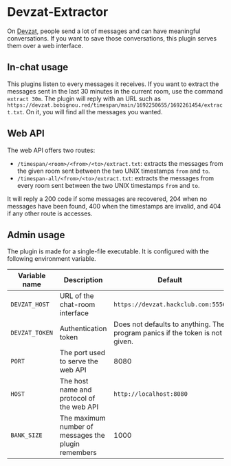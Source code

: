 # Devzat-Extractor

On [Devzat](https://github.com/quackduck/devzat), people send a lot of messages and can have meaningful conversations. If you want to save those conversations, this plugin serves them over a web interface.

## In-chat usage

This plugins listen to every messages it receives. If you want to extract the messages sent in the last 30 minutes in the current room, use the command `extract 30m`. The plugin will reply with an URL such as `https://devzat.bobignou.red/timespan/main/1692250655/1692261454/extract.txt`. On it, you will find all the messages you wanted.

## Web API

The web API offers two routes:

* `/timespan/<room>/<from>/<to>/extract.txt`: extracts the messages from the given room sent between the two UNIX timestamps `from` and `to`.
* `/timespan-all/<from>/<to>/extract.txt`: extracts the messages from every room sent between the two UNIX timestamps `from` and `to`.

It will reply a 200 code if some messages are recovered, 204 when no messages have been found, 400 when the timestamps are invalid, and 404 if any other route is accesses.

## Admin usage

The plugin is made for a single-file executable. It is configured with the following environment variable.

|Variable name |Description                                        |Default                                                                     |
|--------------|---------------------------------------------------|----------------------------------------------------------------------------|
|`DEVZAT_HOST` |URL of the chat-room interface                     |`https://devzat.hackclub.com:5556`                                          |
|`DEVZAT_TOKEN`|Authentication token                               |Does not defaults to anything. The program panics if the token is not given.|
|`PORT`        |The port used to serve the web API                 |8080                                                                        |
|`HOST`        |The host name and protocol of the web API          |`http://localhost:8080`                                                     |
|`BANK_SIZE`   |The maximum number of messages the plugin remembers|1000                                                                        |

